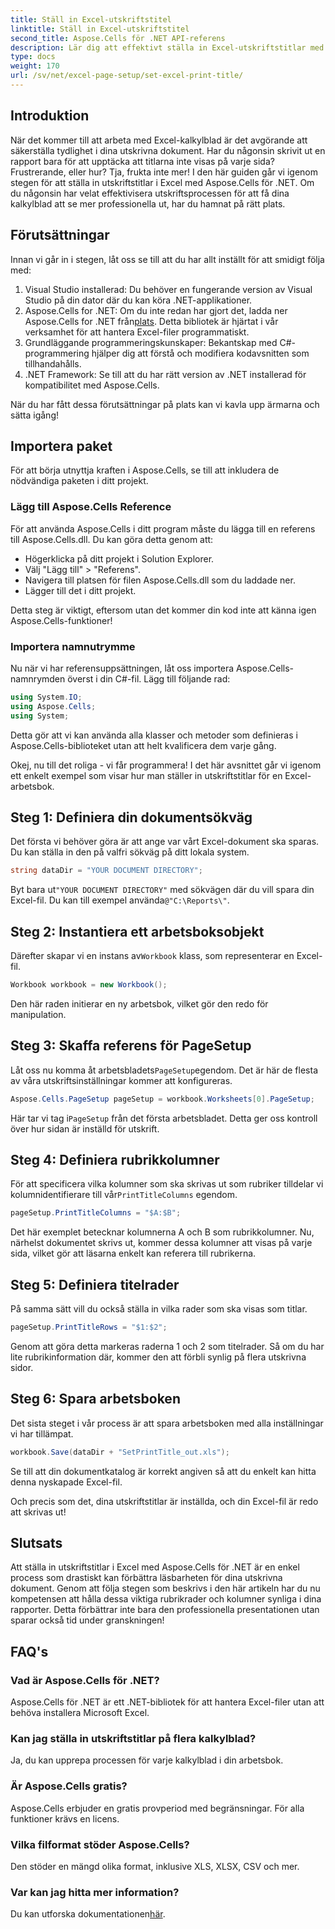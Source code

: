 ```yaml
---
title: Ställ in Excel-utskriftstitel
linktitle: Ställ in Excel-utskriftstitel
second_title: Aspose.Cells för .NET API-referens
description: Lär dig att effektivt ställa in Excel-utskriftstitlar med Aspose.Cells för .NET. Effektivisera din utskriftsprocess med vår steg-för-steg-guide.
type: docs
weight: 170
url: /sv/net/excel-page-setup/set-excel-print-title/
---
```

## Introduktion

När det kommer till att arbeta med Excel-kalkylblad är det avgörande att säkerställa tydlighet i dina utskrivna dokument. Har du någonsin skrivit ut en rapport bara för att upptäcka att titlarna inte visas på varje sida? Frustrerande, eller hur? Tja, frukta inte mer! I den här guiden går vi igenom stegen för att ställa in utskriftstitlar i Excel med Aspose.Cells för .NET. Om du någonsin har velat effektivisera utskriftsprocessen för att få dina kalkylblad att se mer professionella ut, har du hamnat på rätt plats.

## Förutsättningar

Innan vi går in i stegen, låt oss se till att du har allt inställt för att smidigt följa med:

1. Visual Studio installerad: Du behöver en fungerande version av Visual Studio på din dator där du kan köra .NET-applikationer.
2.  Aspose.Cells for .NET: Om du inte redan har gjort det, ladda ner Aspose.Cells for .NET från[plats](https://releases.aspose.com/cells/net/). Detta bibliotek är hjärtat i vår verksamhet för att hantera Excel-filer programmatiskt.
3. Grundläggande programmeringskunskaper: Bekantskap med C#-programmering hjälper dig att förstå och modifiera kodavsnitten som tillhandahålls.
4. .NET Framework: Se till att du har rätt version av .NET installerad för kompatibilitet med Aspose.Cells.

När du har fått dessa förutsättningar på plats kan vi kavla upp ärmarna och sätta igång!

## Importera paket

För att börja utnyttja kraften i Aspose.Cells, se till att inkludera de nödvändiga paketen i ditt projekt. 

### Lägg till Aspose.Cells Reference

För att använda Aspose.Cells i ditt program måste du lägga till en referens till Aspose.Cells.dll. Du kan göra detta genom att:

- Högerklicka på ditt projekt i Solution Explorer.
- Välj "Lägg till" > "Referens".
- Navigera till platsen för filen Aspose.Cells.dll som du laddade ner.
- Lägger till det i ditt projekt.

Detta steg är viktigt, eftersom utan det kommer din kod inte att känna igen Aspose.Cells-funktioner!

### Importera namnutrymme

Nu när vi har referensuppsättningen, låt oss importera Aspose.Cells-namnrymden överst i din C#-fil. Lägg till följande rad:

```csharp
using System.IO;
using Aspose.Cells;
using System;
```

Detta gör att vi kan använda alla klasser och metoder som definieras i Aspose.Cells-biblioteket utan att helt kvalificera dem varje gång.

Okej, nu till det roliga - vi får programmera! I det här avsnittet går vi igenom ett enkelt exempel som visar hur man ställer in utskriftstitlar för en Excel-arbetsbok.

## Steg 1: Definiera din dokumentsökväg

Det första vi behöver göra är att ange var vårt Excel-dokument ska sparas. Du kan ställa in den på valfri sökväg på ditt lokala system. 

```csharp
string dataDir = "YOUR DOCUMENT DIRECTORY";
```

 Byt bara ut`"YOUR DOCUMENT DIRECTORY"` med sökvägen där du vill spara din Excel-fil. Du kan till exempel använda`@"C:\Reports\"`.

## Steg 2: Instantiera ett arbetsboksobjekt

 Därefter skapar vi en instans av`Workbook` klass, som representerar en Excel-fil.

```csharp
Workbook workbook = new Workbook();
```

Den här raden initierar en ny arbetsbok, vilket gör den redo för manipulation.

## Steg 3: Skaffa referens för PageSetup

 Låt oss nu komma åt arbetsbladets`PageSetup`egendom. Det är här de flesta av våra utskriftsinställningar kommer att konfigureras.

```csharp
Aspose.Cells.PageSetup pageSetup = workbook.Worksheets[0].PageSetup;
```

 Här tar vi tag i`PageSetup` från det första arbetsbladet. Detta ger oss kontroll över hur sidan är inställd för utskrift.

## Steg 4: Definiera rubrikkolumner

 För att specificera vilka kolumner som ska skrivas ut som rubriker tilldelar vi kolumnidentifierare till vår`PrintTitleColumns` egendom. 

```csharp
pageSetup.PrintTitleColumns = "$A:$B";
```

Det här exemplet betecknar kolumnerna A och B som rubrikkolumner. Nu, närhelst dokumentet skrivs ut, kommer dessa kolumner att visas på varje sida, vilket gör att läsarna enkelt kan referera till rubrikerna.

## Steg 5: Definiera titelrader

På samma sätt vill du också ställa in vilka rader som ska visas som titlar.

```csharp
pageSetup.PrintTitleRows = "$1:$2";
```

Genom att göra detta markeras raderna 1 och 2 som titelrader. Så om du har lite rubrikinformation där, kommer den att förbli synlig på flera utskrivna sidor.

## Steg 6: Spara arbetsboken

Det sista steget i vår process är att spara arbetsboken med alla inställningar vi har tillämpat. 

```csharp
workbook.Save(dataDir + "SetPrintTitle_out.xls");
```

Se till att din dokumentkatalog är korrekt angiven så att du enkelt kan hitta denna nyskapade Excel-fil. 

Och precis som det, dina utskriftstitlar är inställda, och din Excel-fil är redo att skrivas ut!

## Slutsats

Att ställa in utskriftstitlar i Excel med Aspose.Cells för .NET är en enkel process som drastiskt kan förbättra läsbarheten för dina utskrivna dokument. Genom att följa stegen som beskrivs i den här artikeln har du nu kompetensen att hålla dessa viktiga rubrikrader och kolumner synliga i dina rapporter. Detta förbättrar inte bara den professionella presentationen utan sparar också tid under granskningen!

## FAQ's

### Vad är Aspose.Cells för .NET?
Aspose.Cells för .NET är ett .NET-bibliotek för att hantera Excel-filer utan att behöva installera Microsoft Excel.

### Kan jag ställa in utskriftstitlar på flera kalkylblad?
Ja, du kan upprepa processen för varje kalkylblad i din arbetsbok.

### Är Aspose.Cells gratis?
Aspose.Cells erbjuder en gratis provperiod med begränsningar. För alla funktioner krävs en licens.

### Vilka filformat stöder Aspose.Cells?
Den stöder en mängd olika format, inklusive XLS, XLSX, CSV och mer.

### Var kan jag hitta mer information?
 Du kan utforska dokumentationen[här](https://reference.aspose.com/cells/net/).